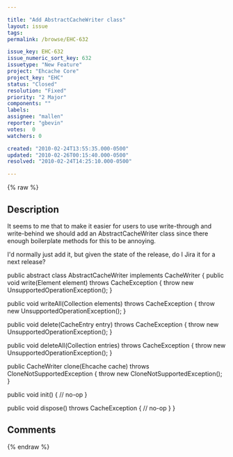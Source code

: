 ```yaml
---

title: "Add AbstractCacheWriter class"
layout: issue
tags: 
permalink: /browse/EHC-632

issue_key: EHC-632
issue_numeric_sort_key: 632
issuetype: "New Feature"
project: "Ehcache Core"
project_key: "EHC"
status: "Closed"
resolution: "Fixed"
priority: "2 Major"
components: ""
labels: 
assignee: "mallen"
reporter: "gbevin"
votes:  0
watchers: 0

created: "2010-02-24T13:55:35.000-0500"
updated: "2010-02-26T00:15:40.000-0500"
resolved: "2010-02-24T14:25:10.000-0500"

---
```




{% raw %}



## Description

<div markdown="1" class="description">

It seems to me that to make it easier for users to use write-through and write-behind we should add an AbstractCacheWriter class since there enough boilerplate methods for this to be annoying.

I'd normally just add it, but given the state of the release, do I Jira it for a next release?

public abstract class AbstractCacheWriter implements CacheWriter \{
 public void write(Element element) throws CacheException \{
   throw new UnsupportedOperationException();
 \}

 public void writeAll(Collection<Element> elements) throws CacheException \{
   throw new UnsupportedOperationException();
 \}

 public void delete(CacheEntry entry) throws CacheException \{
   throw new UnsupportedOperationException();
 \}

 public void deleteAll(Collection<CacheEntry> entries) throws CacheException \{
   throw new UnsupportedOperationException();
 \}

 public CacheWriter clone(Ehcache cache) throws CloneNotSupportedException \{
   throw new CloneNotSupportedException();
 \}

 public void init() \{
   // no-op
 \}

 public void dispose() throws CacheException \{
   // no-op
 \}
\}


</div>

## Comments



{% endraw %}
